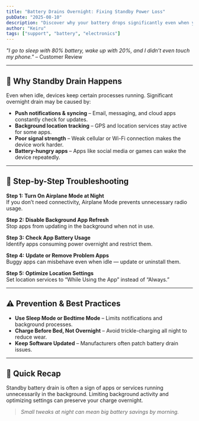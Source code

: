 ```yaml
---
title: "Battery Drains Overnight: Fixing Standby Power Loss"
pubDate: "2025-08-10"
description: "Discover why your battery drops significantly even when your device is idle."
author: "Keiru"
tags: ["support", "battery", "electronics"]
---
```


_"I go to sleep with 80% battery, wake up with 20%, and I didn’t even touch my phone."_ – Customer Review

---

## 🌙 Why Standby Drain Happens

Even when idle, devices keep certain processes running. Significant overnight drain may be caused by:

- **Push notifications & syncing** – Email, messaging, and cloud apps constantly check for updates.
- **Background location tracking** – GPS and location services stay active for some apps.
- **Poor signal strength** – Weak cellular or Wi-Fi connection makes the device work harder.
- **Battery-hungry apps** – Apps like social media or games can wake the device repeatedly.

---

## 🧭 Step-by-Step Troubleshooting

**Step 1:** **Turn On Airplane Mode at Night**  
If you don’t need connectivity, Airplane Mode prevents unnecessary radio usage.

**Step 2:** **Disable Background App Refresh**  
Stop apps from updating in the background when not in use.

**Step 3:** **Check App Battery Usage**  
Identify apps consuming power overnight and restrict them.

**Step 4:** **Update or Remove Problem Apps**  
Buggy apps can misbehave even when idle — update or uninstall them.

**Step 5:** **Optimize Location Settings**  
Set location services to “While Using the App” instead of “Always.”

---

## ⚠️ Prevention & Best Practices

- **Use Sleep Mode or Bedtime Mode** – Limits notifications and background processes.
- **Charge Before Bed, Not Overnight** – Avoid trickle-charging all night to reduce wear.
- **Keep Software Updated** – Manufacturers often patch battery drain issues.

---

## 📌 Quick Recap

Standby battery drain is often a sign of apps or services running unnecessarily in the background. Limiting background activity and optimizing settings can preserve your charge overnight.

> _Small tweaks at night can mean big battery savings by morning._
